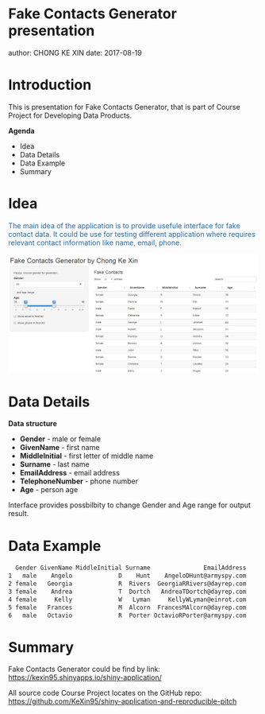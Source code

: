 Fake Contacts Generator presentation
========================================================
author: CHONG KE XIN
date: 2017-08-19

Introduction
========================================================

This is presentation for Fake Contacts Generator, that is part of Course Project for Developing Data Products.

**Agenda**
- Idea
- Data Details
- Data Example
- Summary

Idea
========================================================

<div style="color: #25679E;">
The main idea of the application is to provide usefule interface for fake contact data. It could be use for testing different application where requires relevant contact information like name, email, phone.
</div>

![Main screenshot](screenshot.png)

Data Details
========================================================

**Data structure**
- **Gender** - male or female
- **GivenName**	- first name
- **MiddleInitial** - first letter of middle name
- **Surname**	- last name 
- **EmailAddress** - email address
- **TelephoneNumber**	- phone number
- **Age** - person age

Interface provides possbilbity to change Gender and Age range for output result.

Data Example
========================================================


```
  Gender GivenName MiddleInitial Surname               EmailAddress
1   male    Angelo             D    Hunt    AngeloDHunt@armyspy.com
2 female   Georgia             R  Rivers  GeorgiaRRivers@dayrep.com
3 female    Andrea             T  Dortch   AndreaTDortch@dayrep.com
4 female     Kelly             W   Lyman     KellyWLyman@einrot.com
5 female   Frances             M  Alcorn  FrancesMAlcorn@dayrep.com
6   male   Octavio             R  Porter OctavioRPorter@armyspy.com
```

Summary
========================================================

Fake Contacts Generator could be find by link: https://kexin95.shinyapps.io/shiny-application/

All source code Course Project locates on the GitHub repo: https://github.com/KeXin95/shiny-application-and-reproducible-pitch
